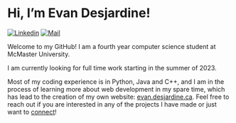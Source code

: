 # Hi, I’m Evan Desjardine!

[![Linkedin](https://img.shields.io/badge/-evandesjardine-0077B5?style=flat-square&logo=Linkedin&logoColor=white&link=https://www.linkedin.com/in/evan-desjardine/)](https://www.linkedin.com/in/evan-desjardine/)
[![Mail](https://img.shields.io/badge/-evan.desjardine-D14836?style=flat-square&logo=Gmail&logoColor=white&link=mailto:evan.desjardine@gmail.com)](mailto:evan.desjardine@gmail.com)

Welcome to my GitHub! I am a fourth year computer science student at McMaster University.

I am currently looking for full time work starting in the summer of 2023.

Most of my coding experience is in Python, Java and C++, and I am in the process of learning more about web development in my spare time, which has lead to the creation of my own website: <a href="https://evan.desjardine.ca" target="_blank">evan.desjardine.ca</a>. Feel free to reach out if you are interested in any of the projects I have made or just want to <a href="https://www.linkedin.com/in/evan-desjardine" target="_blank">connect</a>!</p>
